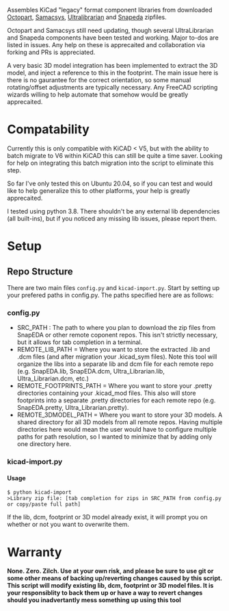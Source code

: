 Assembles KiCad "legacy" format component libraries from downloaded
[Octopart](https://octopart.com/), [Samacsys](https://componentsearchengine.com/), [Ultralibrarian](https://app.ultralibrarian.com/search) and [Snapeda](https://www.snapeda.com/home/) zipfiles. 

Octopart and Samacsys still need updating, though several UltraLibrarian and Snapeda components have been tested and working. Major to-dos are listed in issues. Any help on these is apprecaited and collaboration via forking and PRs is appreciated. 

A very basic 3D model integration has been implemented to extract the 3D model, and inject a reference to this in the footprint. The main issue here is there is no gaurantee for the correct orientation, so some manual rotating/offset adjustments are typically necessary. Any FreeCAD scripting wizards willing to help automate that somehow would be greatly apprecaited. 

# Compatability
Currently this is only compatible with KiCAD < V5, but with the ability to batch migrate to V6 within KiCAD this can still be quite a time saver. Looking for help on integrating this batch migration into the script to eliminate this step. 

So far I've only tested this on Ubuntu 20.04, so if you can test and would like to help generalize this to other platforms, your help is greatly apprecaited. 

I tested using python 3.8. There shouldn't be any external lib dependencies (all built-ins), but if you noticed any missing lib issues, please report them. 

# Setup

## Repo Structure
There are two main files `config.py` and `kicad-import.py`. Start by setting up your prefered paths in config.py. The paths specified here are as follows:

### config.py
- SRC_PATH : The path to where you plan to download the zip files from SnapEDA or other remote coponent repos. This isn't strictly necessary, but it allows for tab completion in a terminal. 
- REMOTE_LIB_PATH = Where you want to store the extracted .lib and .dcm files (and after migration your .kicad_sym files). Note this tool will organize the libs into a separate lib and dcm file for each remote repo (e.g. SnapEDA.lib, SnapEDA.dcm, Ultra_Librarian.lib, Ultra_Librarian.dcm, etc.)
- REMOTE_FOOTPRINTS_PATH = Where you want to store your .pretty directories containing your .kicad_mod files. This also will store footprints into a separate .pretty directories for each remote repo (e.g. SnapEDA.pretty, Ultra_Librarian.pretty).
- REMOTE_3DMODEL_PATH = Where you want to store your 3D models. A shared directory for all 3D models from all remote repos. Having multiple directories here would mean the user would have to configure multiple paths for path resolution, so I wanted to minimize that by adding only one directory here. 

### kicad-import.py

#### Usage
```
$ python kicad-import
>Library zip file: [tab completion for zips in SRC_PATH from config.py or copy/paste full path]
```

If the lib, dcm, footprint or 3D model already exist, it will prompt you on whether or not you want to overwrite them. 

# Warranty
**None. Zero. Zilch. Use at your own risk, and please be sure to use git or some other means of backing up/reverting changes caused by this script. This script will modify existing lib, dcm, footprint or 3D model files. It is your responsiblity to back them up or have a way to revert changes should you inadvertantly mess something up using this tool** 

